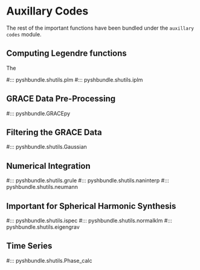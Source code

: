 # Auxillary Codes

The rest of the important functions have been bundled under the `auxillary codes` module. 

## Computing Legendre functions

The

#::: pyshbundle.shutils.plm
#::: pyshbundle.shutils.iplm

## GRACE Data Pre-Processing
#::: pyshbundle.GRACEpy

## Filtering the GRACE Data
#::: pyshbundle.shutils.Gaussian
 
## Numerical Integration
#::: pyshbundle.shutils.grule
#::: pyshbundle.shutils.naninterp
#::: pyshbundle.shutils.neumann

## Important for Spherical Harmonic Synthesis
#::: pyshbundle.shutils.ispec
#::: pyshbundle.shutils.normalklm
#::: pyshbundle.shutils.eigengrav

## Time Series
#::: pyshbundle.shutils.Phase_calc
